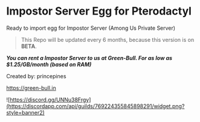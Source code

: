 # Impostor Server Egg for Pterodactyl
Ready to import egg for Impostor Server (Among Us Private Server)

> This Repo will be updated every 6 months, because this version is on __BETA__.


***You can rent a Impostor Server to us at Green-Bull.
For as low as $1.25/GB/month (based on RAM)***

Created by: princepines

https://green-bull.in

![https://discord.gg/UNNu38Frgy](https://discordapp.com/api/guilds/769224355845898291/widget.png?style=banner2)
